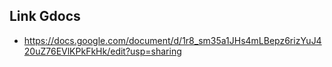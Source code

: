 ## Link Gdocs ##
- https://docs.google.com/document/d/1r8_sm35a1JHs4mLBepz6rizYuJ420uZ76EVlKPkFkHk/edit?usp=sharing